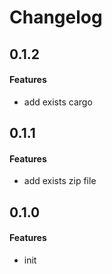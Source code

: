 # Changelog

## 0.1.2
#### Features
* add exists cargo 

## 0.1.1
#### Features
* add exists zip file


## 0.1.0
#### Features
* init
